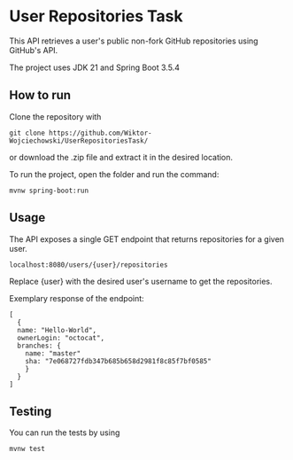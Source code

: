 # User Repositories Task
This API retrieves a user's  public non-fork GitHub repositories using GitHub's API.

The project uses JDK 21 and Spring Boot 3.5.4
## How to run

Clone the repository with
```
git clone https://github.com/Wiktor-Wojciechowski/UserRepositoriesTask/
```
or download the .zip file and extract it in the desired location.

To run the project, open the folder and run the command: 
```
mvnw spring-boot:run
```

## Usage

The API exposes a single GET endpoint that returns repositories for a given user.
```
localhost:8080/users/{user}/repositories
```

Replace {user} with the desired user's username to get the repositories.

Exemplary response of the endpoint:
```
[
  {
  name: "Hello-World",
  ownerLogin: "octocat",
  branches: {
    name: "master"
    sha: "7e068727fdb347b685b658d2981f8c85f7bf0585"
    }
  }
]
```
## Testing
You can run the tests by using
```
mvnw test
```
